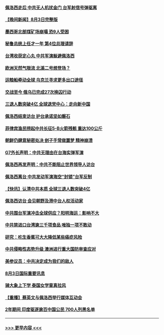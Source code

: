 #### [佩洛西走后 中共无人机扰金门 台军射信号弹驱离](../pages/prog202/a103494442.md?t=08041601) 
#### [【晚间新闻】8月3日完整版](../pages/prog202/a103494315.md?t=08041601) 
#### [墨西哥北部煤矿场崩塌 恐9人受困](../pages/prog202/a103494407.md?t=08041601) 
#### [秘鲁总统上任才一年 第4位总理请辞](../pages/prog202/a103494326.md?t=08041601) 
#### [台湾收获定心丸 中共军演躲避佩洛西](../pages/prog202/a103494360.md?t=08041601) 
#### [欧洲天然气限流 北溪二号想登场？](../pages/prog202/a103494181.md?t=08041601) 
#### [运粮船牵动全球 乌克兰寻求更多出口途径](../pages/prog202/a103494178.md?t=08041601) 
#### [交战至今 俄乌已完成27次换囚行动](../pages/prog202/a103494176.md?t=08041601) 
#### [三退人数突破4亿 全球退党中心：走向新中国](../pages/prog202/a103494187.md?t=08041601) 
#### [佩洛西结束访台 护台承诺坚如磐石](../pages/prog202/a103494174.md?t=08041601) 
#### [菲律宾渔民捞起中共长征5-B火箭残骸 重达100公斤](../pages/prog202/a103494129.md?t=08041601) 
#### [朝鲜仍肆意秘密处决 刽子手常做噩梦 精神崩溃](../pages/prog202/a103494124.md?t=08041601) 
#### [G7外长声明：中共无理由在台海实弹军演](../pages/prog202/a103494067.md?t=08041601) 
#### [佩洛西再发声明：中共不能阻止世界领导人访台](../pages/prog202/a103494001.md?t=08041601) 
#### [佩洛西离台 中共发动军演海空“封锁”台军反制](../pages/prog202/a103494007.md?t=08041601) 
#### [【快讯】认清中共本质 全球三退人数突破4亿](../pages/prog202/a103494011.md?t=08041601) 
#### [佩洛西访台 会见朝野及港中台人权活动家](../pages/prog202/a103494005.md?t=08041601) 
#### [中共围台军演冲击全球供应？阳明海运：影响不大](../pages/prog202/a103493894.md?t=08041601) 
#### [中共禁进口台湾逾三千项食品 唯独一项不敢动](../pages/prog202/a103493829.md?t=08041601) 
#### [研究：吃生香蕉可大大降低某些癌症风险](../pages/prog202/a103493729.md?t=08041601) 
#### [中共侵略性态势升级 澳洲进行重大国防审查应对](../pages/prog202/a103493733.md?t=08041601) 
#### [美参议员：中共决定成为我们的敌人](../pages/prog202/a103493739.md?t=08041601) 
#### [8月3日国际重要讯息](../pages/prog202/a103493741.md?t=08041601) 
#### [骑大象上下学 泰国女学童真拉风](../pages/prog202/a103493623.md?t=08041601) 
#### [【重播】蔡英文与佩洛西举行媒体互动会](../pages/prog202/a103493186.md?t=08041601) 
#### [2年期间 印度驱逐逾百中国公民 700人列黑名单](../pages/prog202/a103493594.md?t=08041601) 

----
#### [ >>> 更早内容 <<< ](../indexes/prog202-earlier.md)
